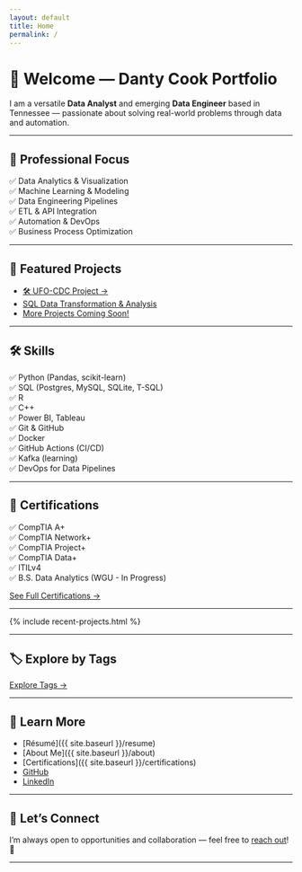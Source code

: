 ```yaml
---
layout: default
title: Home
permalink: /
---
```


# 👋 Welcome — Danty Cook Portfolio

I am a versatile **Data Analyst** and emerging **Data Engineer** based in Tennessee — passionate about solving real-world problems through data and automation.

---

## 🎯 Professional Focus

✅ Data Analytics & Visualization  
✅ Machine Learning & Modeling  
✅ Data Engineering Pipelines  
✅ ETL & API Integration  
✅ Automation & DevOps  
✅ Business Process Optimization

---

## 💼 Featured Projects

- [🛠️ UFO-CDC Project →](/projects/ufo-cdc/)
- [SQL Data Transformation & Analysis](/projects)
- [More Projects Coming Soon!](/projects)

---

## 🛠️ Skills

✅ Python (Pandas, scikit-learn)  
✅ SQL (Postgres, MySQL, SQLite, T-SQL)  
✅ R  
✅ C++  
✅ Power BI, Tableau  
✅ Git & GitHub  
✅ Docker  
✅ GitHub Actions (CI/CD)  
✅ Kafka (learning)  
✅ DevOps for Data Pipelines

---

## 🏅 Certifications

✅ CompTIA A+  
✅ CompTIA Network+  
✅ CompTIA Project+  
✅ CompTIA Data+  
✅ ITILv4  
✅ B.S. Data Analytics (WGU - In Progress)

[See Full Certifications →](/certifications)

---

{% include recent-projects.html %}

---

## 🏷️ Explore by Tags

[Explore Tags →](/tags)

---

## 📄 Learn More

- [Résumé]({{ site.baseurl }}/resume)
- [About Me]({{ site.baseurl }}/about)
- [Certifications]({{ site.baseurl }}/certifications)
- [GitHub](https://github.com/Caprikey)
- [LinkedIn](https://www.linkedin.com/in/danty-cook-367ba31b)

---

## 🤝 Let’s Connect

I’m always open to opportunities and collaboration — feel free to [reach out](mailto:DantyDCook@gmail.com)! 🚀

---

<!-- Phoenix rising update -->